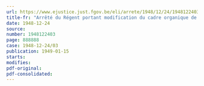 ```yaml
---
url: https://www.ejustice.just.fgov.be/eli/arrete/1948/12/24/1948122403/justel
title-fr: "Arrêté du Régent portant modification du cadre organique de l'Institut national de Statistique"
date: 1948-12-24
source:
number: 1948122403
page: 888888
case: 1948-12-24/03
publication: 1949-01-15
starts:
modifies:
pdf-original:
pdf-consolidated:
---
```


